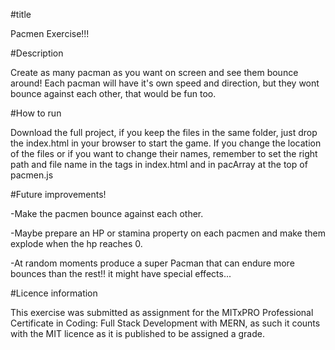 #title

Pacmen Exercise!!!

#Description

Create as many pacman as you want on screen and see them bounce around! Each pacman will have it's own speed and direction, but they wont bounce against each other, that would be fun too.

#How to run

Download the full project, if you keep the files in the same folder, just drop the index.html in your browser to start the game.
If you change the location of the files or if you want to change their names, remember to set the right path and file name in the <script></script> tags in index.html and in pacArray at the top of pacmen.js

#Future improvements!

-Make the pacmen bounce against each other.

-Maybe prepare an HP or stamina property on each pacmen and make them explode when the hp reaches 0.

-At random moments produce a super Pacman that can endure more bounces than the rest!! it might have special effects...

#Licence information

This exercise was submitted as assignment for the MITxPRO Professional Certificate in Coding: Full Stack Development with MERN, as such it counts with the MIT licence as it is published to be assigned a grade.